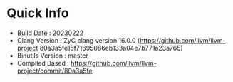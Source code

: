 # Quick Info
* Build Date : 20230222
* Clang Version : ZyC clang version 16.0.0 (https://github.com/llvm/llvm-project 80a3a5fe15f71695086eb133a04e7b771a23a765)
* Binutils Version : master
* Compiled Based : https://github.com/llvm/llvm-project/commit/80a3a5fe

